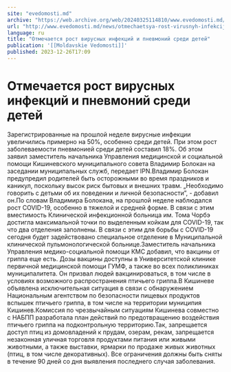 ```yaml
---
site: "evedomosti.md"
archive: "https://web.archive.org/web/20240325114810/www.evedomosti.md/news/otmechaetsya-rost-virusnyh-infekcij-i-pnevmonij-sredi-detej"
url: "http://www.evedomosti.md/news/otmechaetsya-rost-virusnyh-infekcij-i-pnevmonij-sredi-detej"
language: ru
title: "Отмечается рост вирусных инфекций и пневмоний среди детей"
publication: '[[Moldavskie Vedomosti]]'
published: 2023-12-26T17:09
---
```


# Отмечается рост вирусных инфекций и пневмоний среди детей

Зарегистрированные на прошлой неделе вирусные инфекции увеличились примерно на 50%, особенно среди детей. При этом рост заболеваемости пневмонией среди детей составил 18%. Об этом заявил заместитель начальника Управления медицинской и социальной помощи Кишиневского муниципального совета Владимир Болокан на заседании муниципальных служб, передает IPN.Владимир Болокан предупредил родителей быть осторожными во время праздников и каникул, поскольку высок риск бытовых и внешних травм. „Необходимо говорить с детьми об их поведении и личной безопасности”, - добавил он.По словам Владимира Болокана, на прошлой неделе наблюдался рост COVID-19, особенно в тяжелой и средней форме. В связи с этим вместимость Клинической инфекционной больница им. Тома Чорбэ достигла максимальной точки по выделенным койкам для COVID-19, так что два отделения заполнены. В связи с этим для борьбы с COVID-19 сегодня будет задействовано специальное отделение в Муниципальной клинической пульмонологической больнице.Заместитель начальника Управления медико-социальной помощи КМС добавил, что вакцины от гриппа еще есть. Дозы вакцины доступны в Университетской клинике первичной медицинской помощи ГУМФ, а также во всех поликлиниках муниципалитета. Он призвал людей вакцинироваться, в том числе в условиях возможного распространения птичьего гриппа.В Кишиневе объявлена исключительная ситуация в связи с обнаружением Национальным агентством по безопасности пищевых продуктов вспышек птичьего гриппа, в том числе на территории муниципия Кишинев.Комиссия по чрезвычайным ситуациям Кишинева совместно с НАБПП разработала план действий по предотвращению воздействия птичьего гриппа на подконтрольную территорию.Так, запрещается доступ птиц из домовладений к прудам, озерам, рекам, запрещается незаконная уличная торговля продуктами питания или живыми животными, а также выставки, ярмарки по продаже живых животных (птиц, в том числе декоративных). Все ограничения должны быть сняты в течение 90 дней со дня выявления последнего случая заболевания.